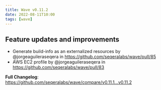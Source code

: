 ```yaml
---
title: Wave v0.11.2
date: 2022-08-11T10:00
tags: [wave]
---
```


## Feature updates and improvements

* Generate build-info as an externalized resources by @jorgeaguileraseqera in https://github.com/seqeralabs/wave/pull/85
* AWS EC2 profile by @jorgeaguileraseqera in https://github.com/seqeralabs/wave/pull/83

**Full Changelog**: https://github.com/seqeralabs/wave/compare/v0.11.1...v0.11.2
